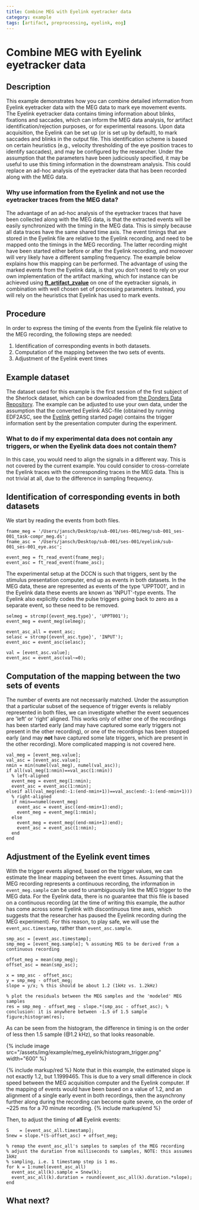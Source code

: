 ```yaml
---
title: Combine MEG with Eyelink eyetracker data
category: example
tags: [artifact, preprocessing, eyelink, eog]
---
```


# Combine MEG with Eyelink eyetracker data

## Description

This example demonstrates how you can combine detailed information from Eyelink eyetracker data with the MEG data to mark eye movement events. The Eyelink eyetracker data contains timing information about blinks, fixations and saccades, which can inform the MEG data analysis, for artifact identification/rejection purposes, or for experimental reasons. Upon data acquisition, the Eyelink can be set up (or is set up by default), to mark saccades and blinks in the output file. This identification scheme is based on certain heuristics (e.g., velocity thresholding of the eye position traces to identify saccades), and may be configured by the researcher. Under the assumption that the parameters have been judiciously specified, it may be useful to use this timing information in the downstream analysis. This could replace an ad-hoc analysis of the eyetracker data that has been recorded along with the MEG data.

### Why use information from the Eyelink and not use the eyetracker traces from the MEG data?

The advantage of an ad-hoc analysis of the eyetracker traces that have been collected along with the MEG data, is that the extracted events will be easily synchronized with the timing in the MEG data. This is simply because all data traces have the same shared time axis. The event timings that are stored in the Eyelink file are relative to the Eyelink recording, and need to be mapped onto the timings in the MEG recording. The latter recording might have been started either before or after the Eyelink recording, and moreover will very likely have a different sampling frequency. The example below explains how this mapping can be performed.
The advantage of using the marked events from the Eyelink data, is that you don't need to rely on your own implementation of the artifact marking, which for instance can be achieved using **[ft_artifact_zvalue](/reference/ft_artifact_zvalue)** on one of the eyetracker signals, in combination with well chosen set of processing parameters. Instead, you will rely on the heuristics that Eyelink has used to mark events.

## Procedure

In order to express the timing of the events from the Eyelink file relative to the MEG recording, the following steps are needed:

1. Identification of corresponding events in both datasets.
2. Computation of the mapping between the two sets of events.
3. Adjustment of the Eyelink event times

## Example dataset

The dataset used for this example is the first session of the first subject of the Sherlock dataset, which can be downloaded from [the Donders Data Repository](https://doi.org/10.34973/5rpw-rn92). The example can be adjusted to use your own data, under the assumption that the converted Eyelink ASC-file (obtained by running EDF2ASC, see the [Eyelink](/getting_started/eyelink) getting started page) contains the trigger information sent by the presentation computer during the experiment.

### What to do if my experimental data does not contain any triggers, or when the Eyelink data does not contain them?

In this case, you would need to align the signals in a different way. This is not covered by the current example. You could consider to cross-correlate the Eyelink traces with the corresponding traces in the MEG data. This is not trivial at all, due to the difference in sampling frequency.

## Identification of corresponding events in both datasets

We start by reading the events from both files.

    fname_meg = '/Users/jansch/Desktop/sub-001/ses-001/meg/sub-001_ses-001_task-compr_meg.ds';
    fname_asc = '/Users/jansch/Desktop/sub-001/ses-001/eyelink/sub-001_ses-001_eye.asc';

    event_meg = ft_read_event(fname_meg);
    event_asc = ft_read_event(fname_asc);

The experimental setup at the DCCN is such that triggers, sent by the stimulus presentation computer, end up as events in both datasets. In the MEG data, these are represented as events of the type 'UPPT001', and in the Eyelink data these events are known as 'INPUT'-type events. The Eyelink also explicitly codes the pulse triggers going back to zero as a separate event, so these need to be removed.

    selmeg = strcmp({event_meg.type}', 'UPPT001');
    event_meg = event_meg(selmeg);

    event_asc_all = event_asc;
    selasc = strcmp({event_asc.type}', 'INPUT');
    event_asc = event_asc(selasc);

    val = [event_asc.value];
    event_asc = event_asc(val~=0);

## Computation of the mapping between the two sets of events

The number of events are not necessarily matched. Under the assumption that a particular subset of the sequence of trigger events is reliably represented in both files, we can investigate whether the event sequences are 'left' or 'right' aligned. This works only of either one of the recordings has been started early (and may have captured some early triggers not present in the other recording), or one of the recordings has been stopped early (and may **not** have captured some late triggers, which are present in the other recording). More complicated mapping is not covered here.

    val_meg = [event_meg.value];
    val_asc = [event_asc.value];
    nmin = min(numel(val_meg), numel(val_asc));
    if all(val_meg(1:nmin)==val_asc(1:nmin))
      % left-aligned
      event_meg = event_meg(1:nmin);
      event_asc = event_asc(1:nmin);
    elseif all(val_meg(end:-1:(end-nmin+1))==val_asc(end:-1:(end-nmin+1)))
      % right-aligned
      if nmin==numel(event_meg)
        event_asc = event_asc((end-nmin+1):end);
        event_meg = event_meg(1:nmin);
      else
        event_meg = event_meg((end-nmin+1):end);
        event_asc = event_asc(1:nmin);
      end
    end

## Adjustment of the Eyelink event times

With the trigger events aligned, based on the trigger values, we can estimate the linear mapping between the event times. Assuming that the MEG recording represents a continuous recording, the information in `event_meg.sample` can be used to unambiguously link the MEG trigger to the MEG data. For the Eyelink data, there is no guarantee that this file is based on a continuous recording (at the time of writing this example, the author has come across some Eyelink with discontinuous time axes, which suggests that the researcher has paused the Eyelink recording during the MEG experiment). For this reason, to play safe, we will use the `event_asc.timestamp`, rather than `event_asc.sample`.

    smp_asc = [event_asc.timestamp];
    smp_meg = [event_meg.sample]; % assuming MEG to be derived from a continuous recording

    offset_meg = mean(smp_meg);
    offset_asc = mean(smp_asc);

    x = smp_asc - offset_asc;
    y = smp_meg - offset_meg;
    slope = y/x; % this should be about 1.2 (1kHz vs. 1.2kHz)

    % plot the residuals between the MEG samples and the 'modeled' MEG samples
    res = smp_meg - offset_meg - slope.*(smp_asc - offset_asc); % conclusion: it is anywhere between -1.5 of 1.5 sample
    figure;histogram(res);

As can be seen from the histogram, the difference in timing is on the order of less then 1.5 sample (@1.2 kHz), so that looks reasonable.

{% include image src="/assets/img/example/meg_eyelink/histogram_trigger.png" width="600" %}

{% include markup/red %}
Note that in this example, the estimated slope is not exactly 1.2, but 1.1999465. This is due to a very small difference in clock speed between the MEG acquisition computer and the Eyelink computer. If the mapping of events would have been based on a value of 1.2, and an alignment of a single early event in both recordings, then the asynchrony further along during the recording can become quite severe, on the order of ~225 ms for a 70 minute recording.
{% include markup/end %}

Then, to adjust the timing of **all** Eyelink events:

    S    = [event_asc_all.timestamp];
    Snew = slope.*(S-offset_asc) + offset_meg;

    % remap the event_asc_all's samples to samples of the MEG recording
    % adjust the duration from milliseconds to samples, NOTE: this assumes 1kHz
    % sampling, i.e. 1 timestamp step is 1 ms.
    for k = 1:numel(event_asc_all)
      event_asc_all(k).sample = Snew(k);
      event_asc_all(k).duration = round(event_asc_all(k).duration.*slope);
    end

## What next?
